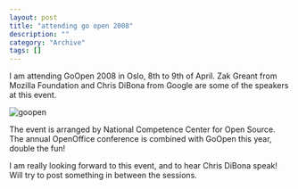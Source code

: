 ```yaml
--- 
layout: post 
title: "attending go open 2008"
description: ""
category: "Archive"
tags: []
---  
```

<p>I am attending GoOpen 2008 in Oslo, 8th to 9th of April. Zak Greant from Mozilla Foundation and Chris DiBona from Google are some of the speakers at this event.</p> <img src="http://cdn.umedia.no/img/GoOpen-2008_logo.jpg" alt="goopen" class="reflect rheight22"/><p>The event is arranged by National Competence Center for Open Source. The annual OpenOffice conference is combined with GoOpen this year, double the fun!</p> <p>I am really looking forward to this event, and to hear Chris DiBona speak! Will try to post something in between the sessions.</p>